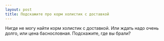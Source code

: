 ```yaml
---
layout: post 
title: Подскажите про корм холистик с доставкой 
--- 
```

Нигде не могу найти корм холистик с доставкой. Или ждать надо очень долго, или цена баснословная. Подскажите, где вы брали?